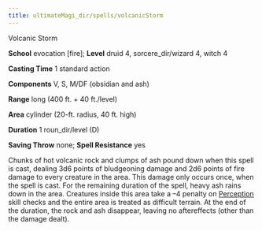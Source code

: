 ```yaml
---
title: ultimateMagi_dir/spells/volcanicStorm
---
```

Volcanic Storm

**School** evocation [fire]; **Level** druid 4, sorcere_dir/wizard 4, witch 4

**Casting Time** 1 standard action

**Components** V, S, M/DF (obsidian and ash)

**Range** long (400 ft. + 40 ft./level)

**Area** cylinder (20-ft. radius, 40 ft. high)

**Duration** 1 roun_dir/level (D)

**Saving Throw** none; **Spell Resistance** yes

Chunks of hot volcanic rock and clumps of ash pound down when this spell is cast, dealing 3d6 points of bludgeoning damage and 2d6 points of fire damage to every creature in the area. This damage only occurs once, when the spell is cast. For the remaining duration of the spell, heavy ash rains down in the area. Creatures inside this area take a –4 penalty on [Perception](skills/perception#_perception) skill checks and the entire area is treated as difficult terrain. At the end of the duration, the rock and ash disappear, leaving no aftereffects (other than the damage dealt).

